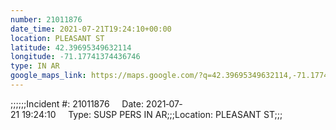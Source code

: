```yaml
---
number: 21011876
date_time: 2021-07-21T19:24:10+00:00
location: PLEASANT ST
latitude: 42.39695349632114
longitude: -71.17741374436746
type: IN AR
google_maps_link: https://maps.google.com/?q=42.39695349632114,-71.17741374436746
---
```


;;;;;;Incident #: 21011876     Date: 2021‐07‐21 19:24:10     Type: SUSP PERS IN AR;;;Location: PLEASANT ST;;;
